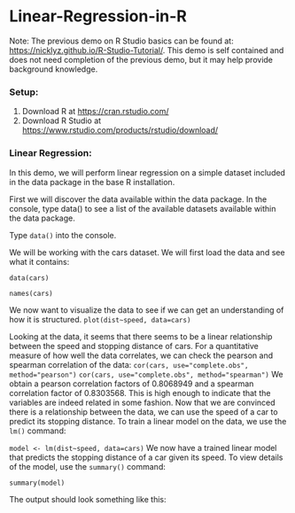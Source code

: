 # Linear-Regression-in-R

Note: The previous demo on R Studio basics can be found at: https://nicklyz.github.io/R-Studio-Tutorial/. This demo is self contained and does not need completion of the previous demo, but it may help provide background knowledge.


### Setup:

1. Download R at https://cran.rstudio.com/
2. Download R Studio at https://www.rstudio.com/products/rstudio/download/

### Linear Regression:
In this demo, we will perform linear regression on a simple dataset included in the data package in the base R installation.

First we will discover the data available within the data package. In the console, type data() to see a list of the available datasets available within the data package.

Type `data()` into the console.

We will be working with the cars dataset. We will first load the data and see what it contains:

`data(cars)`

`names(cars)`

We now want to visualize the data to see if we can get an understanding of how it is structured.
`plot(dist~speed, data=cars)`

Looking at the data, it seems that there seems to be a linear relationship between the speed and stopping distance of cars. For a quantitative measure of how well the data correlates, we can check the pearson and spearman correlation of the data:
`cor(cars, use="complete.obs", method="pearson")`
`cor(cars, use="complete.obs", method="spearman")`
We obtain a pearson correlation factors of 0.8068949 and a spearman correlation factor of 0.8303568. This is high enough to indicate that the variables are indeed related in some fashion. Now that we are convinced there is a relationship between the data, we can use the speed of a car to predict its stopping distance. To train a linear model on the data, we use the `lm()` command:

`model <- lm(dist~speed, data=cars)`
We now have a trained linear model that predicts the stopping distance of a car given its speed. To view details of the model, use the `summary()` command:

`summary(model)`

The output should look something like this:
